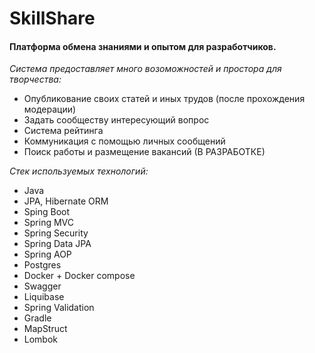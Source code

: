 # SkillShare
#### Платформа обмена знаниями и опытом для разработчиков.

*Система предоставляет много возоможностей и простора для творчества:*
- Опубликование своих статей и иных трудов (после прохождения модерации)
- Задать сообществу интересующий вопрос
- Система рейтинга
- Коммуникация с помощью личных сообщений
- Поиск работы и размещение вакансий (В РАЗРАБОТКЕ)

*Стек используемых технологий:*
- Java
- JPA, Hibernate ORM
- Sping Boot
- Spring MVC
- Spring Security
- Spring Data JPA
- Spring AOP
- Postgres
- Docker + Docker compose
- Swagger
- Liquibase
- Spring Validation
- Gradle
- MapStruct
- Lombok
